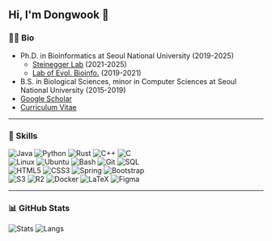 ## Hi, I'm Dongwook 👋

### 👨‍💻 Bio
 * Ph.D. in Bioinformatics at Seoul National University (2019-2025)
   * [Steinegger Lab](https://steineggerlab.com) (2021-2025)
   * [Lab of Evol. Bioinfo.](http://leb.snu.ac.kr) (2019-2021)
 * B.S. in Biological Sciences, minor in Computer Sciences at Seoul National University (2015-2019)
 * [Google Scholar](https://scholar.google.com/citations?user=1RUFYWQAAAAJ)
 * [Curriculum Vitae](https://github.com/endixk/personal-cv/blob/main/CV_dongwook_kim.pdf)

<hr>

### 💪 Skills
![Java](https://img.shields.io/badge/Java-FFFFFF?style=flat-square&logo=openjdk&logoColor=black)
![Python](https://img.shields.io/badge/Python-3776AB?style=flat-square&logo=python&logoColor=white)
![Rust](https://img.shields.io/badge/Rust-000000?style=flat-square&logo=rust&logoColor=white)
![C++](https://img.shields.io/badge/C++-00599C?style=flat-square&logo=cplusplus&logoColor=white)
![C](https://img.shields.io/badge/C-A8B9CC?style=flat-square&logo=c&logoColor=black)
<br>
![Linux](https://img.shields.io/badge/Linux-FCC624?style=flat-square&logo=linux&logoColor=black)
![Ubuntu](https://img.shields.io/badge/Ubuntu-E95420?style=flat-square&logo=ubuntu&logoColor=white)
![Bash](https://img.shields.io/badge/Bash-4EAA25?style=flat-square&logo=gnubash&logoColor=white)
![Git](https://img.shields.io/badge/Git-F05032?style=flat-square&logo=git&logoColor=white)
![SQL](https://img.shields.io/badge/SQL-003545?style=flat-square&logo=mariadb&logoColor=white)
<br>
![HTML5](https://img.shields.io/badge/HTML-E32F26?style=flat-square&logo=html5&logoColor=white)
![CSS3](https://img.shields.io/badge/CSS-1572B6?style=flat-square&logo=css3&logoColor=white)
![Spring](https://img.shields.io/badge/Spring-6DB33F?style=flat-square&logo=spring&logoColor=white)
![Bootstrap](https://img.shields.io/badge/Bootstrap-7952B3?style=flat-square&logo=bootstrap&logoColor=white)
<br>
![S3](https://img.shields.io/badge/S3-569A31?style=flat-square&logo=amazons3&logoColor=white)
![R2](https://img.shields.io/badge/R2-F38020?style=flat-square&logo=cloudflare&logoColor=white)
![Docker](https://img.shields.io/badge/Docker-2496ED?style=flat-square&logo=docker&logoColor=white)
![LaTeX](https://img.shields.io/badge/LaTeX-008080?style=flat-square&logo=latex&logoColor=white)
![Figma](https://img.shields.io/badge/Figma-F24E1E?style=flat-square&logo=figma&logoColor=white)

<hr>

### 📊 GitHub Stats
![Stats](https://github-readme-stats.vercel.app/api?username=endixk&count_private=true&show_icons=true&theme=github_dark&hide_border=true&include_all_commits=true&custom_title=GitHub%20Stats&hide_rank=true)
![Langs](https://github-readme-stats.vercel.app/api/top-langs/?username=endixk&theme=github_dark&layout=compact&hide_border=true)

<!--hr>
### 📌 Pinned
<a href="https://github.com/endixk/ezaai">
  <img align="center" src="https://github-readme-stats.vercel.app/api/pin/?username=endixk&repo=ezaai&theme=github_dark" />
</a>
<a href="https://github.com/anuraghazra/convoychat">
  <img align="center" src="https://github-readme-stats.vercel.app/api/pin/?username=steineggerlab&repo=ufcg&theme=github_dark" />
</a -->
